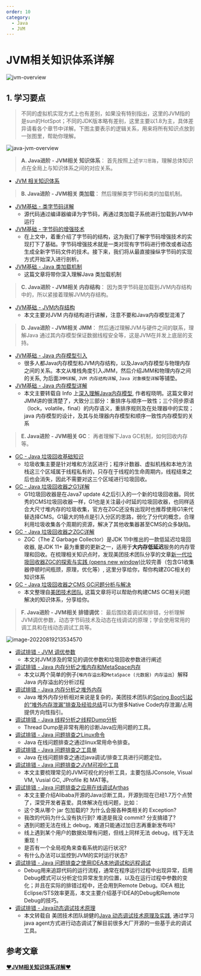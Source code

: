 ```yaml
---
order: 10
category:
  - Java
  - JVM
---
```


# JVM相关知识体系详解

![jvm-overview](https://abelsun-1256449468.cos.ap-beijing.myqcloud.com/image/jvm-overview.png)

## 1. 学习要点

> 不同的虚拟机实现方式上也有差别，如果没有特别指出，这里的JVM指的是sun的HotSpot；不同的JDK版本略有差别，这里主要以1.8为主，具体差异请看各个章节中详解。下图主要表示的逻辑关系，用来将所有知识点放到一张图里，帮助你理解。

![java-jvm-overview](https://abelsun-1256449468.cos.ap-beijing.myqcloud.com/image/java-jvm-overview.png)

> **A. Java进阶 - JVM相关 知识体系**： 首先按照上述`学习思路`，理解总体知识点在全局上与知识体系之间的对应关系。

- [JVM 相关知识体系](https://pdai.tech/md/java/jvm/java-jvm-x-overview.html)

> **B. Java进阶 - JVM相关 类加载**： 然后理解类字节码和类的加载机制。

- [JVM基础 - 类字节码详解](https://pdai.tech/md/java/jvm/java-jvm-class.html)
  - 源代码通过编译器编译为字节码，再通过类加载子系统进行加载到JVM中运行
- [JVM基础 - 字节码的增强技术](https://pdai.tech/md/java/jvm/java-jvm-class-enhancer.html)
  - 在上文中，着重介绍了字节码的结构，这为我们了解字节码增强技术的实现打下了基础。字节码增强技术就是一类对现有字节码进行修改或者动态生成全新字节码文件的技术。接下来，我们将从最直接操纵字节码的实现方式开始深入进行剖析。
- [JVM基础 - Java 类加载机制](https://pdai.tech/md/java/jvm/java-jvm-classload.html)
  - 这篇文章将带你深入理解Java 类加载机制

> **C. Java进阶 - JVM相关 内存结构**： 因为类字节码是加载到JVM内存结构中的，所以紧接着理解JVM内存结构。

- [JVM基础 - JVM内存结构](https://pdai.tech/md/java/jvm/java-jvm-struct.html)
  - 本文主要对JVM 内存结构进行讲解，注意不要和Java内存模型混淆了

> **D. Java进阶 - JVM相关 JMM**： 然后通过理解JVM与硬件之间的联系，理解Java 通过其内存模型保证数据线程安全等，这是JVM在并发上底层的支持。

- [JVM基础 - Java 内存模型引入](https://pdai.tech/md/java/jvm/java-jvm-x-introduce.html)
  - 很多人都Java内存模型和JVM内存结构，以及Java内存模型与物理内存之间的关系。本文从堆栈角度引入JMM，然后介绍JMM和物理内存之间的关系, 为后面`JMM详解`, `JVM 内存结构详解`, `Java 对象模型详解`等铺垫。
- [JVM基础 - Java 内存模型详解](https://pdai.tech/md/java/jvm/java-jvm-jmm.html)
  - 本文主要转载自 Info 上[深入理解Java内存模型](https://www.infoq.cn/article/java_memory_model/), 作者程晓明。这篇文章对JMM讲的很清楚了，大致分三部分：重排序与顺序一致性；三个同步原语（lock，volatile，final）的内存语义，重排序规则及在处理器中的实现；java 内存模型的设计，及其与处理器内存模型和顺序一致性内存模型的关系

> **E. Java进阶 - JVM相关 GC**： 再者理解下Java GC机制，如何回收内存等。

- [GC - Java 垃圾回收基础知识](https://pdai.tech/md/java/jvm/java-jvm-gc.html)
  - 垃圾收集主要是针对堆和方法区进行；程序计数器、虚拟机栈和本地方法栈这三个区域属于线程私有的，只存在于线程的生命周期内，线程结束之后也会消失，因此不需要对这三个区域进行垃圾回收。
- [GC - Java 垃圾回收器之G1详解](https://pdai.tech/md/java/jvm/java-jvm-gc-g1.html)
  - G1垃圾回收器是在Java7 update 4之后引入的一个新的垃圾回收器。同优秀的CMS垃圾回收器一样，G1也是关注最小时延的垃圾回收器，也同样适合大尺寸堆内存的垃圾收集，官方在ZGC还没有出现时也推荐使用G1来代替选择CMS。G1最大的特点是引入分区的思路，弱化了分代的概念，合理利用垃圾收集各个周期的资源，解决了其他收集器甚至CMS的众多缺陷。
- [GC - Java 垃圾回收器之ZGC详解]()
  - ZGC（The Z Garbage Collector）是JDK 11中推出的一款低延迟垃圾回收器, 是JDK 11+ 最为重要的更新之一，适用于**大内存低延迟**服务的内存管理和回收。在梳理相关知识点时，发现美团技术团队分享的文章[新一代垃圾回收器ZGC的探索与实践  (opens new window)](https://tech.meituan.com/2020/08/06/new-zgc-practice-in-meituan.html)比较完善（包含G1收集器停顿时间瓶颈，原理，优化等）, 这里分享给你，帮你构建ZGC相关的知识体系
- [GC - Java 垃圾回收器之CMS GC问题分析与解决](https://pdai.tech/md/java/jvm/java-jvm-gc-zgc.html)
  - 本文整理自[美团技术团队](https://tech.meituan.com/2020/11/12/java-9-cms-gc.html), 这篇文章将可以帮助你构建CMS GC相关问题解决的知识体系，分享给你。

> **F. Java进阶 - JVM相关 排错调优**： 最后围绕着调试和排错，分析理解JVM调优参数，动态字节码技术及动态在线调试的原理；学会使用常用的调工具和在线动态调试工具等。

![image-20220819213534570](https://abelsun-1256449468.cos.ap-beijing.myqcloud.com/image/image-20220819213534570.png)

- [调试排错 - JVM 调优参数](https://pdai.tech/md/java/jvm/java-jvm-param.html)
  - 本文对JVM涉及的常见的调优参数和垃圾回收参数进行阐述
- [调试排错 - Java 内存分析之堆内存和MetaSpace内存](https://pdai.tech/md/java/jvm/java-jvm-oom.html)
  - 本文以两个简单的例子(`堆内存溢出`和`MetaSpace (元数据) 内存溢出`）解释Java 内存溢出的分析过程
- [调试排错 - Java 内存分析之堆外内存](https://pdai.tech/md/java/jvm/java-jvm-oom-offheap.html)
  - Java 堆外内存分析相对来说是复杂的，美团技术团队的[Spring Boot引起的“堆外内存泄漏”排查及经验总结](https://tech.meituan.com/2019/01/03/spring-boot-native-memory-leak.html)可以为很多Native Code内存泄漏/占用提供方向性指引。
- [调试排错 - Java 线程分析之线程Dump分析](https://pdai.tech/md/java/jvm/java-jvm-thread-dump.html)
  - Thread Dump是非常有用的诊断Java应用问题的工具。
- [调试排错 - Java 问题排查之Linux命令](https://pdai.tech/md/java/jvm/java-jvm-debug-tools-linux.html)
  - Java 在线问题排查之通过linux常用命令排查。
- [调试排错 - Java 问题排查之工具单](https://pdai.tech/md/java/jvm/java-jvm-debug-tools-list.html)
  - Java 在线问题排查之通过java调试/排查工具进行问题定位。
- [调试排错 - Java 问题排查之JVM可视化工具](https://pdai.tech/md/java/jvm/java-jvm-oom-tool.html)
  - 本文主要梳理常见的JVM可视化的分析工具，主要包括JConsole, Visual VM, Vusial GC, JProfile 和 MAT等。
- [调试排错 - Java 问题排查之应用在线调试Arthas](https://pdai.tech/md/java/jvm/java-jvm-agent-arthas.html)
  - 本文主要介绍Alibaba开源的Java诊断工具，开源到现在已经1.7万个点赞了，深受开发者喜爱。具体解决在线问题，比如：
  - 这个类从哪个 jar 包加载的? 为什么会报各种类相关的 Exception?
  - 我改的代码为什么没有执行到? 难道是我没 commit? 分支搞错了?
  - 遇到问题无法在线上 debug，难道只能通过加日志再重新发布吗?
  - 线上遇到某个用户的数据处理有问题，但线上同样无法 debug，线下无法重现！
  - 是否有一个全局视角来查看系统的运行状况?
  - 有什么办法可以监控到JVM的实时运行状态?
- [调试排错 - Java 问题排查之使用IDEA本地调试和远程调试](https://pdai.tech/md/java/jvm/java-jvm-debug-idea.html)
  - Debug用来追踪代码的运行流程，通常在程序运行过程中出现异常，启用Debug模式可以分析定位异常发生的位置，以及在运行过程中参数的变化；并且在实际的排错过程中，还会用到Remote Debug。IDEA 相比 Eclipse/STS效率更高，本文主要介绍基于IDEA的Debug和Remote Debug的技巧。
- [调试排错 - Java动态调试技术原理](https://pdai.tech/md/java/jvm/java-jvm-agent-usage.html)
  - 本文转载自 美团技术团队胡健的[Java 动态调试技术原理及实践](https://tech.meituan.com/2019/11/07/java-dynamic-debugging-technology.html), 通过学习java agent方式进行动态调试了解目前很多大厂开源的一些基于此的调试工具。

## 参考文章

[**♥JVM相关知识体系详解♥**](https://pdai.tech/md/java/jvm/java-jvm-x-overview.html)